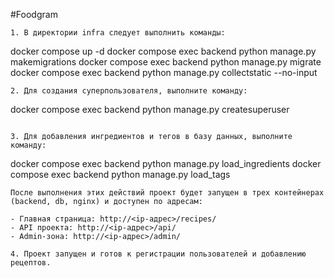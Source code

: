 #Foodgram


```
1. В директории infra следует выполнить команды:
```
docker compose up -d
docker compose exec backend python manage.py makemigrations
docker compose exec backend python manage.py migrate
docker compose exec backend python manage.py collectstatic --no-input
```
2. Для создания суперпользователя, выполните команду:
```
docker compose exec backend python manage.py createsuperuser
```

3. Для добавления ингредиентов и тегов в базу данных, выполните команду:
```
docker compose exec backend python manage.py load_ingredients
docker compose exec backend python manage.py load_tags
```
После выполнения этих действий проект будет запущен в трех контейнерах (backend, db, nginx) и доступен по адресам:

- Главная страница: http://<ip-адрес>/recipes/
- API проекта: http://<ip-адрес>/api/
- Admin-зона: http://<ip-адрес>/admin/

4. Проект запущен и готов к регистрации пользователей и добавлению рецептов.